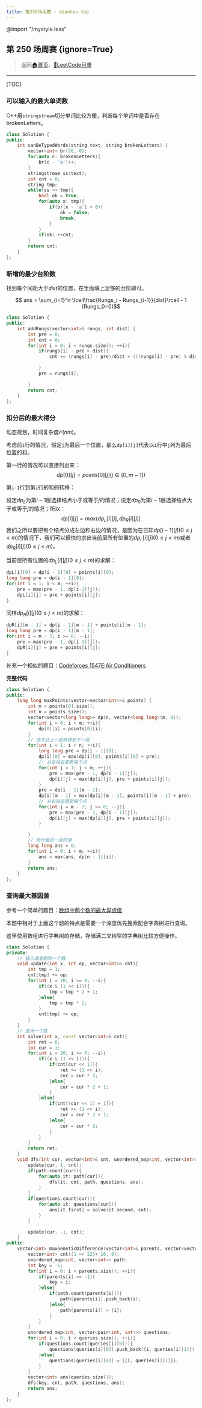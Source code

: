 ```yaml
---
title: 第250场周赛 - dianhsu.top
---
```

@import "/mystyle.less"

## 第 250 场周赛 {ignore=True}
> 返回[:house:首页](../../index.html)，[:rocket:LeetCode目录](../index.html)

---
[TOC]

### 可以输入的最大单词数

C++用`stringstream`切分单词比较方便，判断每个单词中是否存在brokenLetters。

```cpp
class Solution {
public:
    int canBeTypedWords(string text, string brokenLetters) {
        vector<int> br(26, 0);
        for(auto c: brokenLetters){
            br[c - 'a']++;
        }
        stringstream ss(text);
        int cnt = 0;
        string tmp;
        while(ss >> tmp){
            bool ok = true;
            for(auto x: tmp){
                if(br[x - 'a'] > 0){
                    ok = false;
                    break;
                }
            }
            if(ok) ++cnt;
        }
        return cnt;
    }
};
```

### 新增的最少台阶数

找到每个间距大于$dist$的位置，在里面填上足够的台阶即可。

$$ ans = \sum_{i=1}^n \lceil\frac{Rungs_i - Rungs_{i-1}}{dist}\rceil - 1 (Rungs_0=0)$$


```cpp
class Solution {
public:
    int addRungs(vector<int>& rungs, int dist) {
        int pre = 0;
        int cnt = 0;
        for(int i = 0; i < rungs.size(); ++i){
            if(rungs[i] - pre > dist){
                cnt += (rungs[i] - pre)/dist + (((rungs[i] - pre) % dist) > 0 ? 1: 0) - 1;
                
            }
            pre = rungs[i];
            
        }
        return cnt;
    }
};
```

### 扣分后的最大得分

动态规划，时间复杂度$\mathcal{O}(nm)$。

考虑前`i`行的情况，假定`j`为最后一个位置，那么`dp[i][j]`代表以`i`行中`j`列为最后位置的和。

第一行的情况可以直接列出来：
$$ dp[0][j] = points[0][j] (j \in [0, m-1]) $$

第`i-1`行到第`i`行的和的转移：

设定$dp_L$为第$i-1$层选择结点小于或等于$j$的情况；设定$dp_R$为第$i-1$层选择结点大于或等于$j$的情况；所以：
$$ dp[i][j] = max(dp_L[i][j], dp_R[i][j]) $$
我们之所以要把每个结点分成左边和右边的情况，是因为在已知$dp[i-1][j](0 \leq j < m)$的情况下，我们可以很快的求出当前层所有位置的$dp_L[i][j](0 \leq j < m)$或者$dp_R[i][j](0 \leq j < m)$。

当前层所有位置的$dp_L[i][j](0 \leq j < m)$的求解：
```cpp
dpL[i][0] = dp[i - 1][0] + points[i][0];
long long pre = dp[i - 1][0];
for(int i = 1; i < m; ++i){
    pre = max(pre - 1, dp[i-1][j]);
    dpL[i][j] = pre + points[i][j];
}
```
同样$dp_R[i][j](0 \leq j < m)$的求解：
```cpp
dpR[i][m - 1] = dp[i - 1][m - 1] + points[i][m - 1];
long long pre = dp[i - 1][m - 1];
for(int i = m - 2; i >= 0; --i){
    pre = max(pre - 1, dp[i-1][j]);
    dpR[i][j] = pre + points[i][j];
}
```

补充一个相似的题目：[Codeforces 1547E:Air Conditioners](https://codeforces.com/contest/1547/problem/E)


**完整代码**
```cpp
class Solution {
public:
    long long maxPoints(vector<vector<int>>& points) {
        int m = points[0].size();
        int n = points.size();
        vector<vector<long long>> dp(n, vector<long long>(m, 0));
        for(int i = 0; i < m; ++i){
            dp[0][i] = points[0][i];
        }
        // 依次从上一层转移到下一层
        for(int i = 1; i < n; ++i){
            long long pre = dp[i - 1][0];
            dp[i][0] = max(dp[i][0], points[i][0] + pre);
            // 从左往右更新每个点
            for(int j = 1; j < m; ++j){
                pre = max(pre - 1, dp[i - 1][j]);
                dp[i][j] = max(dp[i][j], pre + points[i][j]);
            }
            pre = dp[i - 1][m - 1];
            dp[i][m - 1] = max(dp[i][m - 1], points[i][m - 1] + pre);
            // 从右往左更新每个点
            for(int j = m - 2; j >= 0; --j){
                pre = max(pre - 1, dp[i - 1][j]);
                dp[i][j] = max(dp[i][j], pre + points[i][j]);
            }

        }
        // 统计最后一层的值
        long long ans = 0;
        for(int i = 0; i < m; ++i){
            ans = max(ans, dp[n - 1][i]);
        }
        return ans;
    }
};
```

### 查询最大基因差
参考一个简单的题目：[数组中两个数的最大异或值](https://leetcode-cn.com/problems/maximum-xor-of-two-numbers-in-an-array/)

本题中相对于上面这个题的特点是需要一个深度优先搜索配合字典树进行查询。

这里使用数组进行字典树的存储，存储满二叉树型的字典树比较方便操作。

```cpp
class Solution {
private:
    // 插入或者删除一个数
    void update(int x, int op, vector<int>& cnt){
        int tmp = 1;
        cnt[tmp] += op;
        for(int i = 20; i >= 0; --i){
            if((x & (1 << i))){
                tmp = tmp * 2 + 1;
            }else{
                tmp = tmp * 2;
            }
            cnt[tmp] += op;
        }
    }
    // 查询一个数
    int solve(int x, const vector<int>& cnt){
        int ret = 0;
        int cur = 1;
        for(int i = 20; i >= 0; --i){
            if((x & (1 << i))){
                if(cnt[cur << 1]){
                    ret += (1 << i);
                    cur = cur * 2;
                }else{
                    cur = cur * 2 + 1;
                }
            }else{
                if(cnt[(cur << 1) + 1]){
                    ret += (1 << i);
                    cur = cur * 2 + 1;
                }else{
                    cur = cur * 2;
                }
            }
        }
        return ret;
    }
    void dfs(int cur, vector<int>& cnt, unordered_map<int, vector<int>>& path, unordered_map<int, vector<pair<int, int>>>& questions, vector<int>& ans){
        update(cur, 1, cnt);
        if(path.count(cur)){
            for(auto it: path[cur]){
                dfs(it, cnt, path, questions, ans);
            }
        }
        if(questions.count(cur)){
            for(auto it: questions[cur]){
                ans[it.first] = solve(it.second, cnt);
            }
        }

        update(cur, -1, cnt);
    }
public:
    vector<int> maxGeneticDifference(vector<int>& parents, vector<vector<int>>& queries) {
        vector<int> cnt((1 << 22)+ 10, 0);
        unordered_map<int, vector<int>> path;
        int key = -1;
        for(int i = 0; i < parents.size(); ++i){
            if(parents[i] == -1){
                key = i;
            }else{
                if(path.count(parents[i])){
                    path[parents[i]].push_back(i);
                }else{
                    path[parents[i]] = {i};
                }
            }
        }
        unordered_map<int, vector<pair<int, int>>> questions;
        for(int i = 0; i < queries.size(); ++i){
            if(questions.count(queries[i][0])){
                questions[queries[i][0]].push_back({i, queries[i][1]});
            }else{
                questions[queries[i][0]] = {{i, queries[i][1]}};
            }
        }
        vector<int> ans(queries.size());
        dfs(key, cnt, path, questions, ans);
        return ans;
    }
};
```